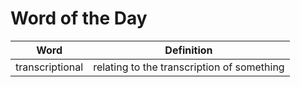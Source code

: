 # Word of the Day

|Word|Definition|
|---|---|
|transcriptional|relating to the transcription of something|